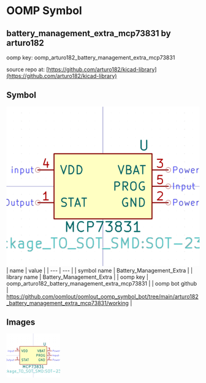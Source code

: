 # OOMP Symbol  
## battery_management_extra_mcp73831  by arturo182  
  
oomp key: oomp_arturo182_battery_management_extra_mcp73831  
  
source repo at: [https://github.com/arturo182/kicad-library](https://github.com/arturo182/kicad-library)  
## Symbol  
  
[![working.png](working_600.png)](working.png)  
| name | value | 
| --- | --- | 
| symbol name | Battery_Management_Extra | 
| library name | Battery_Management_Extra | 
| oomp key | oomp_arturo182_battery_management_extra_mcp73831 | 
| oomp bot github | https://github.com/oomlout/oomlout_oomp_symbol_bot/tree/main/arturo182_battery_management_extra_mcp73831/working | 
## Images  
  
[![working.png](working_140.png)](working.png)  

